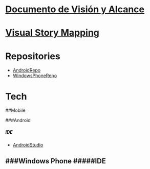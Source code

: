 # [Documento de Visión y Alcance]

# [Visual Story Mapping]

# Repositories

* [AndroidRepo] 
* [WindowsPhoneRepo] 



# Tech

##Mobile

###Android
#####  IDE
* [AndroidStudio] 

###Windows Phone
#####IDE
- 


[Documento de Visión y Alcance]: <https://github.com/MTG-Helper/android/blob/master/doc/DocumentoDeVisionYAlcance.md>
[Visual Story Mapping]: <https://github.com/MTG-Helper/android/blob/master/doc/VisualStoryMapping.md>
[AndroidRepo]: <https://github.com/MTG-Helper/android>
[WindowsPhoneRepo]: <https://github.com/MTG-Helper/windows-phone>
[AndroidStudio]:  <https://developer.android.com/studio/index.html>
[VisualStudio2015]: <https://www.visualstudio.com/products/visual-studio-community-vs>


